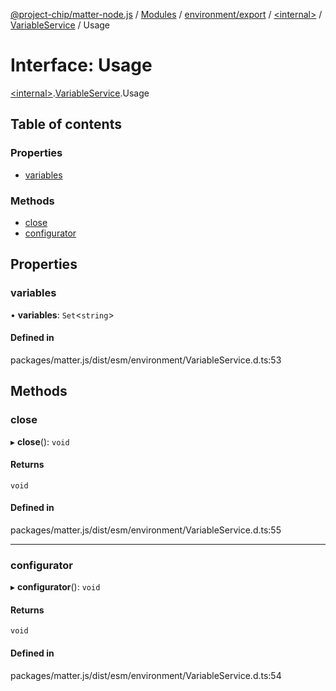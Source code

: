 [@project-chip/matter-node.js](../README.md) / [Modules](../modules.md) / [environment/export](../modules/environment_export.md) / [\<internal\>](../modules/environment_export._internal_.md) / [VariableService](../modules/environment_export._internal_.VariableService.md) / Usage

# Interface: Usage

[\<internal\>](../modules/environment_export._internal_.md).[VariableService](../modules/environment_export._internal_.VariableService.md).Usage

## Table of contents

### Properties

- [variables](environment_export._internal_.VariableService.Usage.md#variables)

### Methods

- [close](environment_export._internal_.VariableService.Usage.md#close)
- [configurator](environment_export._internal_.VariableService.Usage.md#configurator)

## Properties

### variables

• **variables**: `Set`\<`string`\>

#### Defined in

packages/matter.js/dist/esm/environment/VariableService.d.ts:53

## Methods

### close

▸ **close**(): `void`

#### Returns

`void`

#### Defined in

packages/matter.js/dist/esm/environment/VariableService.d.ts:55

___

### configurator

▸ **configurator**(): `void`

#### Returns

`void`

#### Defined in

packages/matter.js/dist/esm/environment/VariableService.d.ts:54
